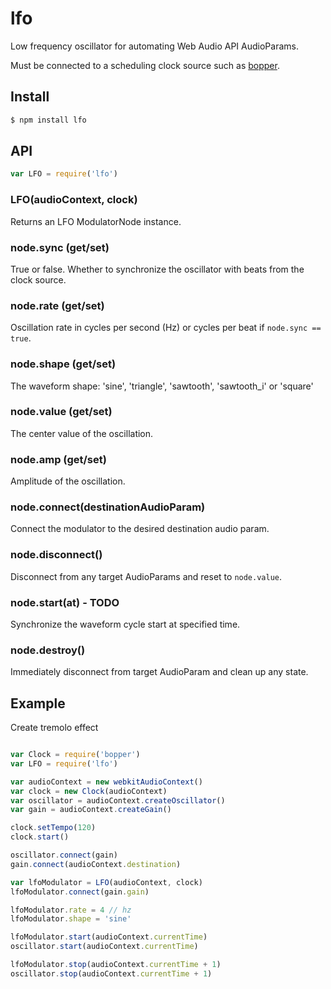 lfo
===

Low frequency oscillator for automating Web Audio API AudioParams.

Must be connected to a scheduling clock source such as [bopper](https://github.com/mmckegg/bopper).

## Install

```bash
$ npm install lfo
```

## API

```js
var LFO = require('lfo')
```

### LFO(audioContext, clock)

Returns an LFO ModulatorNode instance.

### node.sync (get/set)

True or false. Whether to synchronize the oscillator with beats from the clock source.

### node.rate (get/set)

Oscillation rate in cycles per second (Hz) or cycles per beat if `node.sync == true`.

### node.shape (get/set)

The waveform shape: 'sine', 'triangle', 'sawtooth', 'sawtooth_i' or 'square'

### node.value (get/set)

The center value of the oscillation.

### node.amp (get/set)

Amplitude of the oscillation.

### node.connect(destinationAudioParam)

Connect the modulator to the desired destination audio param.

### node.disconnect()

Disconnect from any target AudioParams and reset to `node.value`.

### node.start(at) - TODO

Synchronize the waveform cycle start at specified time. 

### node.destroy()

Immediately disconnect from target AudioParam and clean up any state.

## Example

Create tremolo effect

```js

var Clock = require('bopper')
var LFO = require('lfo')

var audioContext = new webkitAudioContext()
var clock = new Clock(audioContext)
var oscillator = audioContext.createOscillator()
var gain = audioContext.createGain()

clock.setTempo(120)
clock.start()

oscillator.connect(gain)
gain.connect(audioContext.destination)

var lfoModulator = LFO(audioContext, clock)
lfoModulator.connect(gain.gain)

lfoModulator.rate = 4 // hz
lfoModulator.shape = 'sine'

lfoModulator.start(audioContext.currentTime)
oscillator.start(audioContext.currentTime)

lfoModulator.stop(audioContext.currentTime + 1)
oscillator.stop(audioContext.currentTime + 1)
```